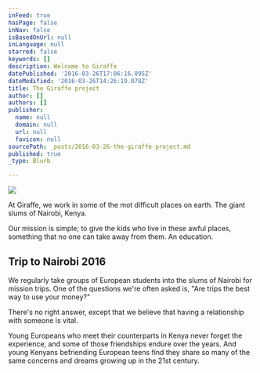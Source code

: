 ```yaml
---
inFeed: true
hasPage: false
inNav: false
isBasedOnUrl: null
inLanguage: null
starred: false
keywords: []
description: Welcome to Giraffe
datePublished: '2016-03-26T17:06:16.095Z'
dateModified: '2016-03-26T14:26:19.078Z'
title: The Giraffe project
author: []
authors: []
publisher:
  name: null
  domain: null
  url: null
  favicon: null
sourcePath: _posts/2016-03-26-the-giraffe-project.md
published: true
_type: Blurb

---
```

![](https://the-grid-user-content.s3-us-west-2.amazonaws.com/5523cec3-c5e9-4bbc-bf19-80f188c955d4.png)

At Giraffe, we work in some of the mot difficult places on earth. The giant slums of Nairobi, Kenya.

Our mission is simple; to give the kids who live in these awful places, something that no one can take away from them. An education.

## Trip to Nairobi 2016

We regularly take groups of European students into the slums of Nairobi for mission trips.  One of the questions we're often asked is, "Are trips the best way to use your money?"   

There's no right answer, except that we believe that having a relationship with someone is vital.  

Young Europeans who meet their counterparts in Kenya never forget the experience, and some of those friendships endure over the years.  And young Kenyans befriending European teens find they  share so many of the same concerns and dreams growing up in the 21st century.